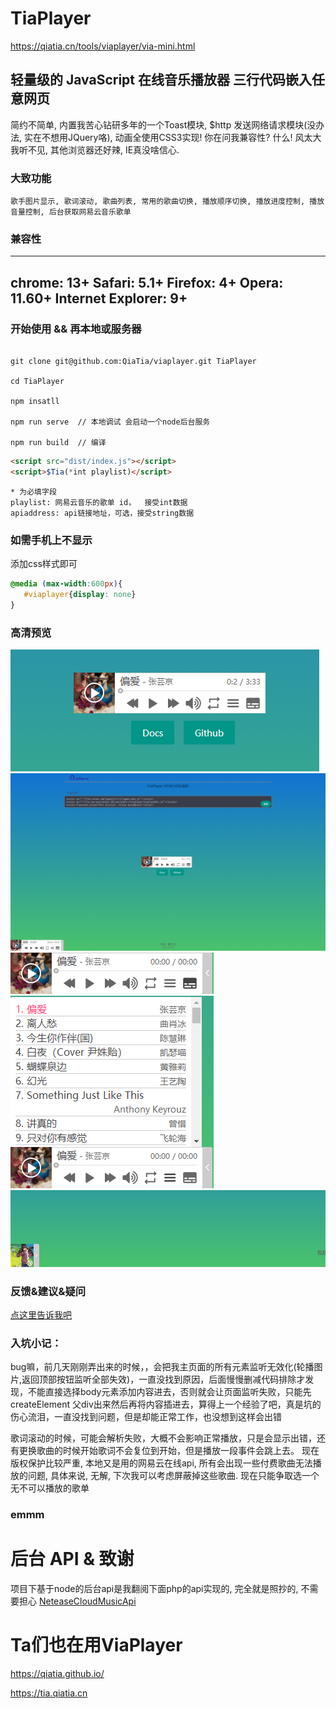 # TiaPlayer 
  https://qiatia.cn/tools/viaplayer/via-mini.html


## 轻量级的 JavaScript 在线音乐播放器 三行代码嵌入任意网页

简约不简单, 内置我苦心钻研多年的一个Toast模块, $http 发送网络请求模块(没办法, 实在不想用JQuery咯), 动画全使用CSS3实现! 你在问我兼容性? 什么! 风太大我听不见, 其他浏览器还好辣, IE真没啥信心.

### 大致功能

    歌手图片显示, 歌词滚动, 歌曲列表, 常用的歌曲切换, 播放顺序切换, 播放进度控制, 播放音量控制, 后台获取网易云音乐歌单

### 兼容性

---
chrome: 13+
Safari: 5.1+
Firefox: 4+
Opera: 11.60+
Internet Explorer: 9+
---

### 开始使用 && 再本地或服务器

```CMD

git clone git@github.com:QiaTia/viaplayer.git TiaPlayer

cd TiaPlayer

npm insatll

npm run serve  // 本地调试 会启动一个node后台服务

npm run build  // 编译

```

```html
<script src="dist/index.js"></script>
<script>$Tia(*int playlist)</script>
```

``` 
* 为必填字段
playlist: 网易云音乐的歌单 id，  接受int数据
apiaddress: api链接地址，可选，接受string数据
```
### 如需手机上不显示
添加css样式即可
```css
@media (max-width:600px){
   #viaplayer{display: none}
}
```
### 高清预览

![view](/preview/1.png)
![view](/preview/2.png)
![view](/preview/3.png)
![view](/preview/4.png)
![view](/preview/5.png)

### 反馈&建议&疑问

<a href="https://qiatia.cn/content.php?i=27#reply">点这里告诉我吧</a>

### 入坑小记：

bug嘛，前几天刚刚弄出来的时候，，会把我主页面的所有元素监听无效化(轮播图片,返回顶部按钮监听全部失效)，一直没找到原因，后面慢慢删减代码排除才发现，不能直接选择body元素添加内容进去，否则就会让页面监听失败，只能先 createElement 父div出来然后再将内容插进去，算得上一个经验了吧，真是坑的伤心流泪，一直没找到问题，但是却能正常工作，也没想到这样会出错

歌词滚动的时候，可能会解析失败，大概不会影响正常播放，只是会显示出错，还有更换歌曲的时候开始歌词不会复位到开始，但是播放一段事件会跳上去。
现在版权保护比较严重, 本地又是用的网易云在线api, 所有会出现一些付费歌曲无法播放的问题, 具体来说, 无解, 下次我可以考虑屏蔽掉这些歌曲. 现在只能争取选一个无不可以播放的歌单

### emmm



# 后台 API & 致谢

项目下基于node的后台api是我翻阅下面php的api实现的, 完全就是照抄的, 不需要担心
<a href='https://github.com/metowolf/NeteaseCloudMusicApi'>NeteaseCloudMusicApi</a>

# Ta们也在用ViaPlayer

https://qiatia.github.io/

https://tia.qiatia.cn

